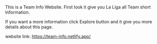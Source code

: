 This is a Team Info Website. First look it give you La Liga all Team short Information.

If you want a more information click Explore button and it give you more details about this page.

website link: https://team-info.netlify.app/
